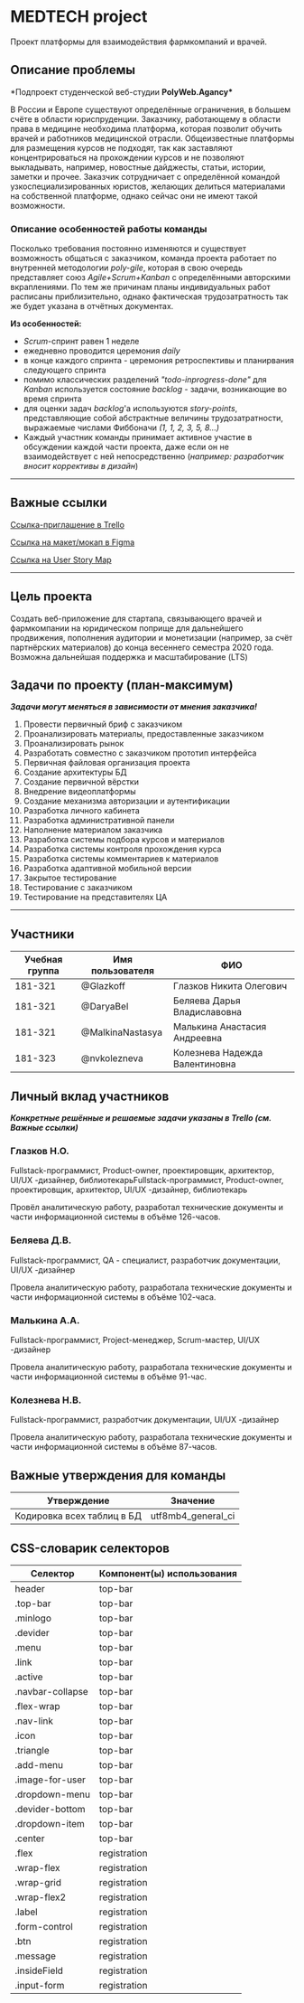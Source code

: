# MEDTECH project

Проект платформы для взаимодействия фармкомпаний и врачей.

## Описание проблемы

\*Подпроект студенческой веб-студии **PolyWeb.Agancy\***

В России и Европе существуют определённые ограничения, в большем счёте в области юриспруденции. Заказчику, работающему в области права в медицине необходима платформа, которая позволит обучить врачей и работников медицинской отрасли. Общеизвестные платформы для размещения курсов не подходят, так как заставляют концентрироваться на прохождении курсов и не позволяют выкладывать, например, новостные дайджесты, статьи, истории, заметки и прочее. Заказчик сотрудничает с определённой командой узкоспециализированных юристов, желающих делиться материалами на собственной платформе, однако сейчас они не имеют такой возможности.

### Описание особенностей работы команды

Посколько требования постоянно изменяются и существует возможность общаться с заказчиком, команда проекта работает по внутренней методологии _poly-gile_, которая в свою очередь представляет союз _Agile+Scrum+Kanban_ с определёнными авторскими вкраплениями. По тем же причинам планы индивидуальных работ расписаны приблизительно, однако фактическая трудозатратность так же будет указана в отчётных документах.

**Из особенностей:**

- _Scrum_-спринт равен 1 неделе
- ежедневно проводится церемония _daily_
- в конце каждого спринта - церемония ретроспективы и планирвания следующего спринта
- помимо классических разделений _"todo-inprogress-done"_ для _Kanban_ используется состояние _backlog_ - задачи, возникающие во время спринта
- для оценки задач _backlog_'a используются _story-points_, представляющие собой абстрактные величины трудозатратности, выражаемые числами Фиббоначи _(1, 1, 2, 3, 5, 8...)_
- Каждый участник команды принимает активное участие в обсуждении каждой части проекта, даже если он не взаимодействует с ней непосредственно (_например: разработчик вносит коррективы в дизайн_)

---

## Важные ссылки

[Ссылка-приглашение в Trello](https://trello.com/invite/b/EABuuIai/8d4ccff5c96524327a5620f99c425b41/medtech "Trello")

[Ссылка на макет/мокап в Figma](https://www.figma.com/file/qVGQ2iN2clPqCpwPKdMOVk/%D0%9C%D0%B5%D0%B4LMS?node-id=0%3A1 "Figma")

[Ссылка на User Story Map](https://miro.com/app/board/o9J_ksUctIA=/ "User Story Map")

---

## Цель проекта

Создать веб-приложение для стартапа, связывающего врачей и фармкомпании на юридическом поприще для дальнейшего продвижения, пополнения аудитории и монетизации (например, за счёт партнёрских материалов) до конца весеннего семестра 2020 года.
Возможна дальнейшая поддержка и масштабирование (LTS)

## Задачи по проекту (план-максимум)

**_Задачи могут меняться в зависимости от мнения заказчика!_**

1. Провести первичный бриф с заказчиком
2. Проанализировать материалы, предоставленные заказчиком
3. Проанализировать рынок
4. Разработать совместно c заказчиком прототип интерфейса
5. Первичная файловая организация проекта
6. Создание архитектуры БД
7. Создание первичной вёрстки
8. Внедрение видеоплатформы
9. Создание механизма авторизации и аутентификации
10. Разработка личного кабинета
11. Разработка административной панели
12. Наполнение материалом заказчика
13. Разработка системы подбора курсов и материалов
14. Разработка системы контроля прохождения курса
15. Разработка системы комментариев к материалов
16. Разработка адаптивной мобильной версии
17. Закрытое тестирование
18. Тестирование с заказчиком
19. Тестирование на представителях ЦА

---

## Участники

| Учебная группа | Имя пользователя | ФИО                            |
| -------------- | ---------------- | ------------------------------ |
| 181-321        | @Glazkoff        | Глазков Никита Олегович        |
| 181-321        | @DaryaBel        | Беляева Дарья Владиславовна    |
| 181-321        | @MalkinaNastasya | Малькина Анастасия Андреевна   |
| 181-323        | @nvkolezneva     | Колезнева Надежда Валентиновна |

## Личный вклад участников

**_Конкретные решённые и решаемые задачи указаны в Trello (см. Важные ссылки)_**

### Глазков Н.О.

Fullstack-программист, Product-owner, проектировщик, архитектор, UI/UX -дизайнер, библиотекарьFullstack-программист, Product-owner, проектировщик, архитектор, UI/UX -дизайнер, библиотекарь

Провёл аналитическую работу, разработал технические документы и части информационной системы в объёме 126-часов.

### Беляева Д.В.

Fullstack-программист, QA - специалист, разработчик документации, UI/UX -дизайнер

Провела аналитическую работу, разработала технические документы и части информационной системы в объёме 102-часа.

### Малькина А.А.

Fullstack-программист, Project-менеджер, Scrum-мастер, UI/UX -дизайнер

Провела аналитическую работу, разработала технические документы и части информационной системы в объёме 91-час.

### Колезнева Н.В.

Fullstack-программист, разработчик документации, UI/UX -дизайнер

Провела аналитическую работу, разработала технические документы и части информационной системы в объёме 87-часов.

## Важные утверждения для команды

| Утверждение                | Значение           |
| -------------------------- | ------------------ |
| Кодировка всех таблиц в БД | utf8mb4_general_ci |

## CSS-словарик селекторов

| Селектор         | Компонент(ы) использования |
| ---------------- | -------------------------- |
| header           | top-bar                    |
| .top-bar         | top-bar                    |
| .minlogo         | top-bar                    |
| .devider         | top-bar                    |
| .menu            | top-bar                    |
| .link            | top-bar                    |
| .active          | top-bar                    |
| .navbar-collapse | top-bar                    |
| .flex-wrap       | top-bar                    |
| .nav-link        | top-bar                    |
| .icon            | top-bar                    |
| .triangle        | top-bar                    |
| .add-menu        | top-bar                    |
| .image-for-user  | top-bar                    |
| .dropdown-menu   | top-bar                    |
| .devider-bottom  | top-bar                    |
| .dropdown-item   | top-bar                    |
| .center          | top-bar                    |
| .flex            | registration               |
| .wrap-flex       | registration               |
| .wrap-grid       | registration               |
| .wrap-flex2      | registration               |
| .label           | registration               |
| .form-control    | registration               |
| .btn             | registration               |
| .message         | registration               |
| .insideField     | registration               |
| .input-form      | registration               |
